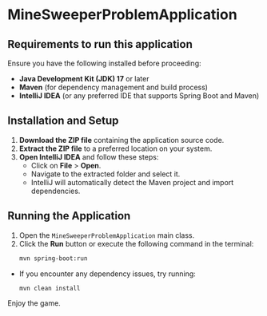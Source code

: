 # MineSweeperProblemApplication

## Requirements to run this application
Ensure you have the following installed before proceeding:
- **Java Development Kit (JDK) 17** or later
- **Maven** (for dependency management and build process)
- **IntelliJ IDEA** (or any preferred IDE that supports Spring Boot and Maven)

## Installation and Setup
1. **Download the ZIP file** containing the application source code.
2. **Extract the ZIP file** to a preferred location on your system.
3. **Open IntelliJ IDEA** and follow these steps:
    - Click on **File** > **Open**.
    - Navigate to the extracted folder and select it.
    - IntelliJ will automatically detect the Maven project and import dependencies.

## Running the Application
1. Open the `MineSweeperProblemApplication` main class.
2. Click the **Run** button or execute the following command in the terminal:
   ```sh
   mvn spring-boot:run
   ```
   
- If you encounter any dependency issues, try running:
  ```sh
  mvn clean install
  ```
  
Enjoy the game.
